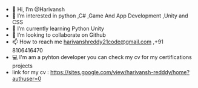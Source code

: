 - 👋 Hi, I’m @Harivansh
- 👀 I’m interested in python ,C# ,Game And App Development ,Unity and CSS
- 🌱 I’m currently learning Python Unity
- 💞️ I’m looking to collaborate on Github
- 📫 How to reach me harivanshreddy21code@gmail.com ,+91 8106416470
- 💻 I'm am a pyhton developer you can check my cv for my certifications projects
- link for my cv : https://sites.google.com/view/harivansh-redddy/home?authuser=0

<!---
Harivansh183/Harivansh183 is a ✨ special ✨ repository because its `README.md` (this file) appears on your GitHub profile.
You can click the Preview link to take a look at your changes.
--->
